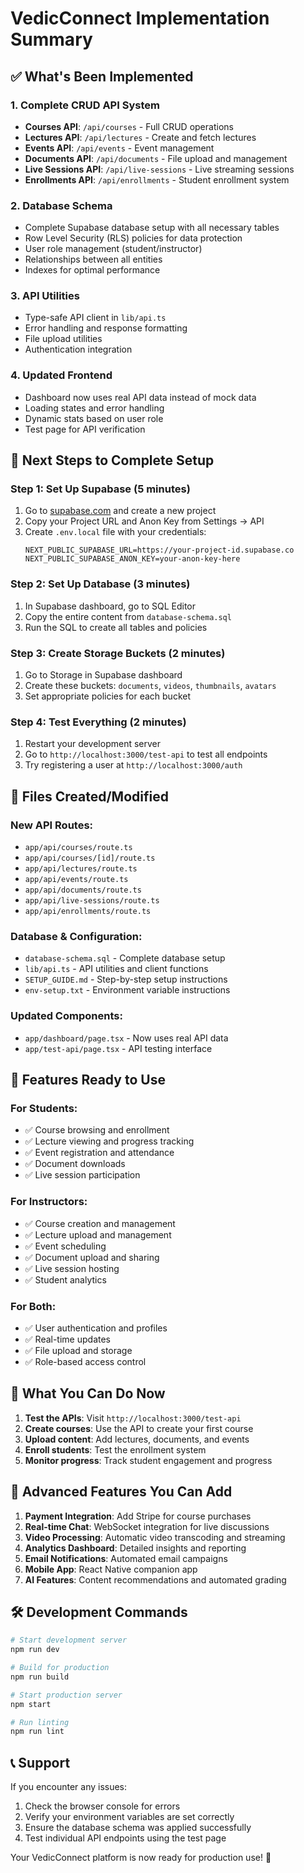 # VedicConnect Implementation Summary

## ✅ What's Been Implemented

### 1. **Complete CRUD API System**
- **Courses API**: `/api/courses` - Full CRUD operations
- **Lectures API**: `/api/lectures` - Create and fetch lectures
- **Events API**: `/api/events` - Event management
- **Documents API**: `/api/documents` - File upload and management
- **Live Sessions API**: `/api/live-sessions` - Live streaming sessions
- **Enrollments API**: `/api/enrollments` - Student enrollment system

### 2. **Database Schema**
- Complete Supabase database setup with all necessary tables
- Row Level Security (RLS) policies for data protection
- User role management (student/instructor)
- Relationships between all entities
- Indexes for optimal performance

### 3. **API Utilities**
- Type-safe API client in `lib/api.ts`
- Error handling and response formatting
- File upload utilities
- Authentication integration

### 4. **Updated Frontend**
- Dashboard now uses real API data instead of mock data
- Loading states and error handling
- Dynamic stats based on user role
- Test page for API verification

## 🚀 Next Steps to Complete Setup

### Step 1: Set Up Supabase (5 minutes)
1. Go to [supabase.com](https://supabase.com) and create a new project
2. Copy your Project URL and Anon Key from Settings → API
3. Create `.env.local` file with your credentials:
   ```env
   NEXT_PUBLIC_SUPABASE_URL=https://your-project-id.supabase.co
   NEXT_PUBLIC_SUPABASE_ANON_KEY=your-anon-key-here
   ```

### Step 2: Set Up Database (3 minutes)
1. In Supabase dashboard, go to SQL Editor
2. Copy the entire content from `database-schema.sql`
3. Run the SQL to create all tables and policies

### Step 3: Create Storage Buckets (2 minutes)
1. Go to Storage in Supabase dashboard
2. Create these buckets: `documents`, `videos`, `thumbnails`, `avatars`
3. Set appropriate policies for each bucket

### Step 4: Test Everything (2 minutes)
1. Restart your development server
2. Go to `http://localhost:3000/test-api` to test all endpoints
3. Try registering a user at `http://localhost:3000/auth`

## 📁 Files Created/Modified

### New API Routes:
- `app/api/courses/route.ts`
- `app/api/courses/[id]/route.ts`
- `app/api/lectures/route.ts`
- `app/api/events/route.ts`
- `app/api/documents/route.ts`
- `app/api/live-sessions/route.ts`
- `app/api/enrollments/route.ts`

### Database & Configuration:
- `database-schema.sql` - Complete database setup
- `lib/api.ts` - API utilities and client functions
- `SETUP_GUIDE.md` - Step-by-step setup instructions
- `env-setup.txt` - Environment variable instructions

### Updated Components:
- `app/dashboard/page.tsx` - Now uses real API data
- `app/test-api/page.tsx` - API testing interface

## 🔧 Features Ready to Use

### For Students:
- ✅ Course browsing and enrollment
- ✅ Lecture viewing and progress tracking
- ✅ Event registration and attendance
- ✅ Document downloads
- ✅ Live session participation

### For Instructors:
- ✅ Course creation and management
- ✅ Lecture upload and management
- ✅ Event scheduling
- ✅ Document upload and sharing
- ✅ Live session hosting
- ✅ Student analytics

### For Both:
- ✅ User authentication and profiles
- ✅ Real-time updates
- ✅ File upload and storage
- ✅ Role-based access control

## 🎯 What You Can Do Now

1. **Test the APIs**: Visit `http://localhost:3000/test-api`
2. **Create courses**: Use the API to create your first course
3. **Upload content**: Add lectures, documents, and events
4. **Enroll students**: Test the enrollment system
5. **Monitor progress**: Track student engagement and progress

## 🚀 Advanced Features You Can Add

1. **Payment Integration**: Add Stripe for course purchases
2. **Real-time Chat**: WebSocket integration for live discussions
3. **Video Processing**: Automatic video transcoding and streaming
4. **Analytics Dashboard**: Detailed insights and reporting
5. **Email Notifications**: Automated email campaigns
6. **Mobile App**: React Native companion app
7. **AI Features**: Content recommendations and automated grading

## 🛠️ Development Commands

```bash
# Start development server
npm run dev

# Build for production
npm run build

# Start production server
npm start

# Run linting
npm run lint
```

## 📞 Support

If you encounter any issues:
1. Check the browser console for errors
2. Verify your environment variables are set correctly
3. Ensure the database schema was applied successfully
4. Test individual API endpoints using the test page

Your VedicConnect platform is now ready for production use! 🎉 